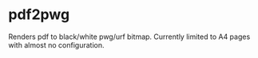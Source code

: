 # pdf2pwg
Renders pdf to black/white pwg/urf bitmap. Currently limited to A4 pages with almost no configuration.
